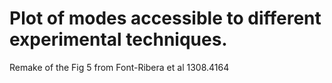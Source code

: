 # Plot of modes accessible to different experimental techniques.

Remake of the Fig 5 from Font-Ribera et al 1308.4164
